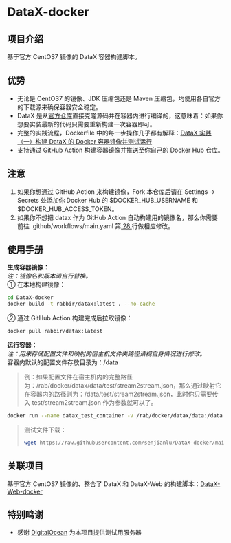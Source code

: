# DataX-docker

## 项目介绍
基于官方 CentOS7 镜像的 DataX 容器构建脚本。

## 优势
+ 无论是 CentOS7 的镜像、JDK 压缩包还是 Maven 压缩包，均使用各自官方的下载源来确保容器安全稳定。  
+ DataX 是从[官方仓库](https://github.com/alibaba/DataX)直接克隆源码并在容器内进行编译的，这意味着：如果你想要实装最新的代码只需要重新构建一次容器即可。  
+ 完整的实践流程，Dockerfile 中的每一步操作几乎都有解释：[DataX 实践（一）构建 DataX 的 Docker 容器镜像并测试运行](https://senjianlu.com/2021/11/datax-note-01/)
+ 支持通过 GitHub Action 构建容器镜像并推送至你自己的 Docker Hub 仓库。  

## 注意
1. 如果你想通过 GitHub Action 来构建镜像，Fork 本仓库后请在 Settings → Secrets 处添加你 Docker Hub 的 $DOCKER_HUB_USERNAME 和 $DOCKER_HUB_ACCESS_TOKEN。  
2. 如果你不想把 datax 作为 GitHub Action 自动构建用的镜像名，那么你需要前往 .github/workflows/main.yaml 第[ 28 ](https://github.com/senjianlu/DataX-docker/blob/main/.github/workflows/main.yaml#L28)行做相应修改。

## 使用手册
**生成容器镜像：**  
*注：镜像名和版本请自行替换。*  
① 在本地构建镜像：
```bash
cd DataX-docker
docker build -t rabbir/datax:latest . --no-cache
```
② 通过 GitHub Action 构建完成后拉取镜像：
```bash
docker pull rabbir/datax:latest
```

**运行容器：**  
*注：用来存储配置文件和映射的宿主机文件夹路径请视自身情况进行修改。*  
容器内默认的配置文件存放目录为：/data　　

> 例：如果配置文件在宿主机内的完整路径为：/rab/docker/datax/data/test/stream2stream.json，那么通过映射它在容器内的路径则为：/data/test/stream2stream.json，此时你只需要传入 test/stream2stream.json 作为参数就可以了。 

```bash
docker run --name datax_test_container -v /rab/docker/datax/data:/data rabbir/datax:latest test/stream2stream.json
```

> 测试文件下载：
> ```bash
> wget https://raw.githubusercontent.com/senjianlu/DataX-docker/main/test/stream2stream.json -O /rab/docker/datax/data/test/stream2stream.json
> ```

## 关联项目
基于官方 CentOS7 镜像的、整合了 DataX 和 DataX-Web 的构建脚本：[DataX-Web-docker](https://github.com/senjianlu/DataX-Web-docker)

## 特别鸣谢
- 感谢 [DigitalOcean](https://www.digitalocean.com/) 为本项目提供测试用服务器